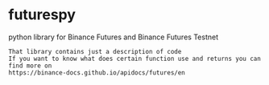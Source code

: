 # futurespy
python library for Binance Futures and Binance Futures Testnet

    That library contains just a description of code
    If you want to know what does certain function use and returns you can find more on
    https://binance-docs.github.io/apidocs/futures/en

